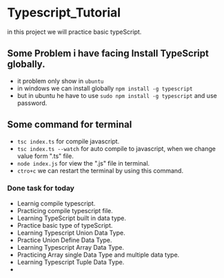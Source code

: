 # Typescript_Tutorial

in this project we will practice basic typeScript.

## Some Problem i have facing Install TypeScript globally.
- it problem only show in `ubuntu`
- in windows we can install globally `npm install -g typescript`
- but in ubuntu he have to use `sudo npm install -g typescript` and use password.

## Some command for terminal
- `tsc index.ts` for compile javascript.
- `tsc index.ts --watch` for auto compile to javascript, when we change value form ".ts" file. 
-  `node index.js` for view the ".js" file in terminal.
- `ctro+c` we can restart the terminal by using this command.


### Done task for today

- Learnig compile typescript.
- Practicing compile typescript file.
- Learning TypeScript built in data type.
- Practice basic type of typeScript.
- Learning Typescript Union Data Type.
- Practice Union Define Data Type.
- Learning Typescript Array Data Type.
- Practicing Array single Data Type and multiple data type.
- Learning Typescript Tuple Data Type.
- 